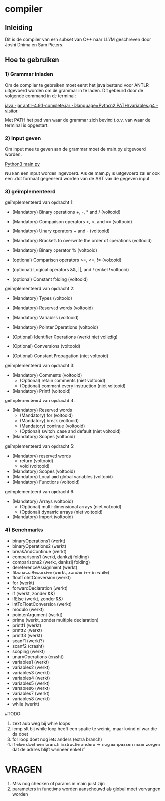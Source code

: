 # compiler
## Inleiding
Dit is de compiler van een subset van C++ naar LLVM geschreven door Joshi Dhima en Sam Pieters.

## Hoe te gebruiken
### 1) Grammar inladen
Om de compiler te gebruiken moet eerst het java bestand voor ANTLR uitgevoerd worden om de grammar
in te laden. Dit gebeurd door de volgende command in de terminal:

<u>java -jar antlr-4.9.1-complete.jar -Dlanguage=Python2 PATH/variables.g4 -visitor</u>

Met PATH het pad van waar de grammar zich bevind t.o.v. van waar de terminal is opgestart.

### 2) Input geven
Om input mee te geven aan de grammar moet de main.py uitgevoerd worden.

<u>Python3 main.py</u>

Nu kan een input worden ingevoerd. Als de main.py is uitgevoerd zal er ook een .dot formaat gegeneerd
worden van de AST van de gegeven input. 

### 3) geïmplementeerd

geïmplementeerd van opdracht 1:

- (Mandatory) Binary operations +, -, * and / (voltooid)
- (Mandatory) Comparison operators >, <, and == (voltooid)
- (Mandatory) Unary operators + and - (voltooid)
- (Mandatory) Brackets to overwrite the order of operations (voltooid)
- (Mandatory) Binary operator % (voltooid)
- (optional) Comparison operators >=, <=, != (voltooid)
- (optional) Logical operators &&, ||, and ! (enkel ! voltooid)

- (optional) Constant folding (voltooid)

geïmplementeerd van opdracht 2:

- (Mandatory) Types (voltooid)
- (Mandatory) Reserved words (voltooid)
- (Mandatory) Variables (voltooid)
- (Mandatory) Pointer Operations (voltooid)
- (Optional) Identifier Operations (werkt niet volledig)
- (Optional) Conversions (voltooid)

- (Optional) Constant Propagation (niet voltooid)

geïmplementeerd van opdracht 3:

- (Mandatory) Comments (voltooid)
    - (Optional) retain comments (niet voltooid)
    - (Optional) comment every instruction (niet voltooid)
- (Mandatory) Printf (voltooid)

geïmplementeerd van opdracht 4:

- (Mandatory) Reserved words
    - (Mandatory) for (voltooid)
    - (Mandatory) break (voltooid)
    - (Mandatory) continue (voltooid)
    - (Optional) switch, case and default (niet voltooid)
- (Mandatory) Scopes (voltooid)

geïmplementeerd van opdracht 5:

- (Mandatory) reserved words
    - return (voltooid)
    - void (voltooid)
- (Mandatory) Scopes (voltooid)
- (Mandatory) Local and global variables (voltooid)
- (Mandatory) Functions (voltooid)

geïmplementeerd van opdracht 6:
- (Mandatory) Arrays (voltooid)
    - (Optional) multi-dimensional arrays (niet voltooid)
    - (Optional) dynamic arrays (niet voltooid)
- (Mandatory) Import (voltooid)


### 4) Benchmarks

- binaryOperations1 (werkt)
- binaryOperations2 (werkt)
- breakAndContinue (werkt)
- comparisons1 (werkt, dankzij folding)
- comparisons2 (werkt, dankzij folding)
- dereferenceAssignment (werkt)
- fibonacciRecursive (werkt, zonder i++ in while)
- floatToIntConversion (werkt)
- for (werkt)
- forwardDeclaration (werkt)
- if (werkt, zonder &&)
- ifElse (werkt, zonder &&)
- intToFloatConversion (werkt)
- modulo (werkt)
- pointerArgument (werkt)
- prime (werkt, zonder multiple declaration)
- printf1 (werkt)
- printf2 (werkt)
- printf3 (werkt)
- scanf1 (werkt?)
- scanf2 (crasht)
- scoping (werkt)
- unaryOperations (crasht)
- variables1 (werkt)
- variables2 (werkt)
- variables3 (werkt)
- variables4 (werkt)
- variables5 (werkt)
- variables6 (werkt)
- variables7 (werkt)
- variables8 (werkt)
- while (werkt)

#TODO:
1) zext aub weg bij while loops
2) icmp slt bij while loop heeft een spatie te weinig, maar kvind ni war die da doet
3) for loop doet nog iets anders (extra branch)
4) if else doet een branch instructie anders -> nog aanpassen maar zorgen dat de adrres blijft wanneer enkel if
# VRAGEN

1) Mss nog checken of params in main juist zijn
2) parameters in functions worden aanschouwd als global moet vervangen worden